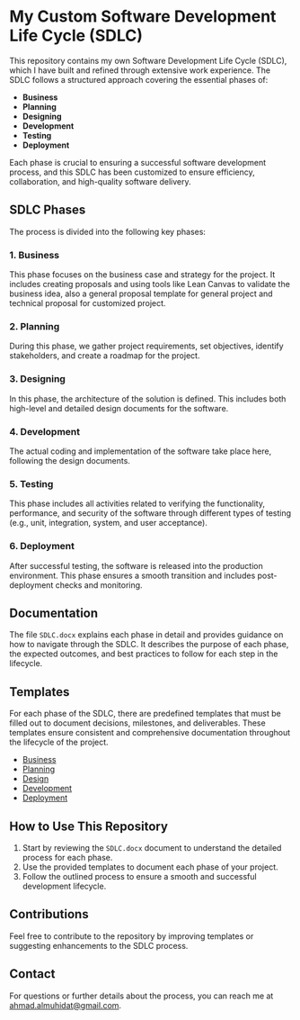 # My Custom Software Development Life Cycle (SDLC)
This repository contains my own Software Development Life Cycle (SDLC), which I have built and refined through extensive work experience. The SDLC follows a structured approach covering the essential phases of:
- **Business**
- **Planning**
- **Designing**
- **Development**
- **Testing**
- **Deployment**

Each phase is crucial to ensuring a successful software development process, and this SDLC has been customized to ensure efficiency, collaboration, and high-quality software delivery.

## SDLC Phases
The process is divided into the following key phases:
### 1. **Business**
This phase focuses on the business case and strategy for the project. It includes creating proposals and using tools like Lean Canvas to validate the business idea, also a general proposal template for general project and technical proposal for customized project.
### 2. **Planning**
During this phase, we gather project requirements, set objectives, identify stakeholders, and create a roadmap for the project.
### 3. **Designing**
In this phase, the architecture of the solution is defined. This includes both high-level and detailed design documents for the software.
### 4. **Development**
The actual coding and implementation of the software take place here, following the design documents.
### 5. **Testing**
This phase includes all activities related to verifying the functionality, performance, and security of the software through different types of testing (e.g., unit, integration, system, and user acceptance).
### 6. **Deployment**
After successful testing, the software is released into the production environment. This phase ensures a smooth transition and includes post-deployment checks and monitoring.

## Documentation
The file `SDLC.docx` explains each phase in detail and provides guidance on how to navigate through the SDLC. It describes the purpose of each phase, the expected outcomes, and best practices to follow for each step in the lifecycle.

## Templates
For each phase of the SDLC, there are predefined templates that must be filled out to document decisions, milestones, and deliverables. These templates ensure consistent and comprehensive documentation throughout the lifecycle of the project.
- [Business](Business/)
- [Planning](Planning/)
- [Design](Design/)
- [Development](Development/)
- [Deployment](Deployment/)

## How to Use This Repository
1. Start by reviewing the `SDLC.docx` document to understand the detailed process for each phase.
2. Use the provided templates to document each phase of your project.
3. Follow the outlined process to ensure a smooth and successful development lifecycle.

## Contributions
Feel free to contribute to the repository by improving templates or suggesting enhancements to the SDLC process. 

## Contact
For questions or further details about the process, you can reach me at ahmad.almuhidat@gmail.com.
